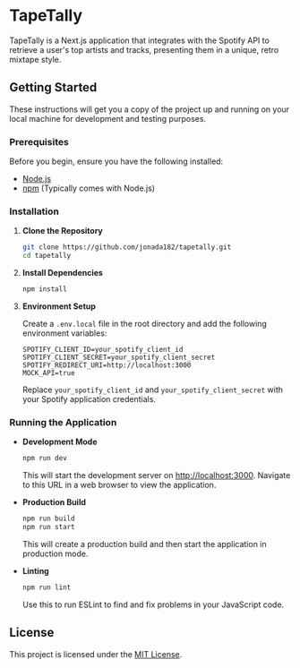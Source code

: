 # TapeTally

TapeTally is a Next.js application that integrates with the Spotify API to retrieve a user's top artists and tracks, presenting them in a unique, retro mixtape style.

## Getting Started

These instructions will get you a copy of the project up and running on your local machine for development and testing purposes.

### Prerequisites

Before you begin, ensure you have the following installed:

-   [Node.js](https://nodejs.org/)
-   [npm](https://www.npmjs.com/) (Typically comes with Node.js)

### Installation

1. **Clone the Repository**

    ```bash
    git clone https://github.com/jonada182/tapetally.git
    cd tapetally
    ```

2. **Install Dependencies**

    ```bash
    npm install
    ```

3. **Environment Setup**

    Create a `.env.local` file in the root directory and add the following environment variables:

    ```
    SPOTIFY_CLIENT_ID=your_spotify_client_id
    SPOTIFY_CLIENT_SECRET=your_spotify_client_secret
    SPOTIFY_REDIRECT_URI=http://localhost:3000
    MOCK_API=true
    ```

    Replace `your_spotify_client_id` and `your_spotify_client_secret` with your Spotify application credentials.

### Running the Application

-   **Development Mode**

    ```bash
    npm run dev
    ```

    This will start the development server on [http://localhost:3000](http://localhost:3000). Navigate to this URL in a web browser to view the application.

-   **Production Build**

    ```bash
    npm run build
    npm run start
    ```

    This will create a production build and then start the application in production mode.

-   **Linting**

    ```bash
    npm run lint
    ```

    Use this to run ESLint to find and fix problems in your JavaScript code.

## License

This project is licensed under the [MIT License](LICENSE.md).
